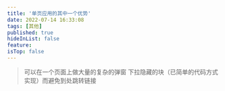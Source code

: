 ```yaml
---
title: '单页应用的其中一个优势'
date: 2022-07-14 16:33:08
tags: [其他]
published: true
hideInList: false
feature: 
isTop: false
---
```

> 可以在一个页面上做大量的复杂的弹窗 下拉隐藏的块（已简单的代码方式实现）而避免到处跳转链接
